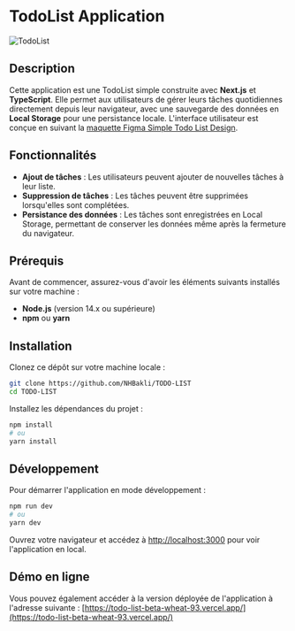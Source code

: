 # TodoList Application

![TodoList](./public/favicon.ico)

## Description

Cette application est une TodoList simple construite avec **Next.js** et **TypeScript**. Elle permet aux utilisateurs de gérer leurs tâches quotidiennes directement depuis leur navigateur, avec une sauvegarde des données en **Local Storage** pour une persistance locale. L'interface utilisateur est conçue en suivant la [maquette Figma Simple Todo List Design](https://www.figma.com/community/file/1287029163993360080/simple-todo-list-design).

## Fonctionnalités

- **Ajout de tâches** : Les utilisateurs peuvent ajouter de nouvelles tâches à leur liste.
- **Suppression de tâches** : Les tâches peuvent être supprimées lorsqu'elles sont complétées.
- **Persistance des données** : Les tâches sont enregistrées en Local Storage, permettant de conserver les données même après la fermeture du navigateur.

## Prérequis

Avant de commencer, assurez-vous d'avoir les éléments suivants installés sur votre machine :

- **Node.js** (version 14.x ou supérieure)
- **npm** ou **yarn**

## Installation

Clonez ce dépôt sur votre machine locale :

```bash
git clone https://github.com/NHBakli/TODO-LIST
cd TODO-LIST
```

Installez les dépendances du projet :

```bash
npm install
# ou
yarn install
```

## Développement

Pour démarrer l'application en mode développement :

```bash
npm run dev
# ou
yarn dev
```

Ouvrez votre navigateur et accédez à [http://localhost:3000](http://localhost:3000) pour voir l'application en local.

## Démo en ligne

Vous pouvez également accéder à la version déployée de l'application à l'adresse suivante : [https://todo-list-beta-wheat-93.vercel.app/](https://todo-list-beta-wheat-93.vercel.app/)
